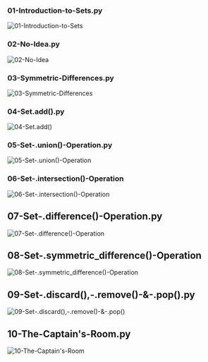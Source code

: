 ### 01-Introduction-to-Sets.py

![01-Introduction-to-Sets](./01-Introduction-to-Sets.png)

### 02-No-Idea.py

![02-No-Idea](02-No-Idea.png)

### 03-Symmetric-Differences.py

![03-Symmetric-Differences](03-Symmetric-Differences.png)

### 04-Set.add().py

![04-Set.add()](04-Set.add().png)

### 05-Set-.union()-Operation.py

![05-Set-.union()-Operation](05-Set-.union()-Operation.png)

### 06-Set-.intersection()-Operation

![06-Set-.intersection()-Operation](06-Set-.intersection()-Operation.png)

## 07-Set-.difference()-Operation.py

![07-Set-.difference()-Operation](07-Set-.difference()-Operation.png)

## 08-Set-.symmetric_difference()-Operation

![08-Set-.symmetric_difference()-Operation](08-Set-.symmetric_difference()-Operation.png)

## 09-Set-.discard(),-.remove()-&-.pop().py

![09-Set-.discard(),-.remove()-&-.pop()](09-Set-.discard(),-.remove()-&-.pop().png)

## 10-The-Captain's-Room.py

![10-The-Captain's-Room](10-The-Captain's-Room.png)
